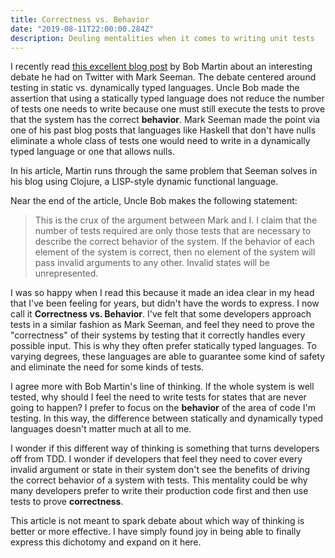 ```yaml
---
title: Correctness vs. Behavior
date: "2019-08-11T22:00:00.284Z"
description: Deuling mentalities when it comes to writing unit tests
---
```


I recently read [this excellent blog post](https://blog.cleancoder.com/uncle-bob/2019/06/08/TestsAndTypes.html) by Bob Martin about an interesting
debate he had on Twitter with Mark Seeman. The debate centered around
testing in static vs. dynamically typed languages. Uncle Bob made the assertion
that using a statically typed language does not reduce the number of tests
one needs to write because one must still execute the tests to prove that
the system has the correct **behavior**. Mark Seeman made the point via one of
his past blog posts that languages like Haskell that don't have nulls eliminate a
whole class of tests one would need to write in a dynamically typed language or one that allows nulls.

In his article, Martin runs through the same problem that Seeman solves in his blog using
Clojure, a LISP-style dynamic functional language.

Near the end of the article, Uncle Bob makes the following statement:

> This is the crux of the argument between Mark and I. I claim that the number
> of tests required are only those tests that are necessary to describe the correct
> behavior of the system. If the behavior of each element of the system is correct,
> then no element of the system will pass invalid arguments to any other.
> Invalid states will be unrepresented.

I was so happy when I read this because it made an idea clear in my head that
I've been feeling for years, but didn't have the words to express. I now call it
**Correctness vs. Behavior**. I've felt that some developers approach tests in a
similar fashion as Mark Seeman, and feel they need to prove the "correctness" of
their systems by testing that it correctly handles every possible input.
This is why they often prefer statically typed languages. To varying degrees,
these languages are able to guarantee some kind of safety and eliminate
the need for some kinds of tests.

I agree more with Bob Martin's line of thinking. If the whole system is well tested,
why should I feel the need to write tests for states that are never going to happen?
I prefer to focus on the **behavior** of the area of code I'm testing.
In this way, the difference between statically and dynamically typed languages doesn't matter much
at all to me.

I wonder if this different way of thinking is something that turns developers off from TDD.
I wonder if developers that feel they need to cover every invalid argument or state in
their system don't see the benefits of driving the correct behavior of a system with tests.
This mentality could be why many developers prefer to write their production code first and
then use tests to prove **correctness**.

This article is not meant to spark debate about which way of thinking is better or more effective.
I have simply found joy in being able to finally express this dichotomy and expand on it here.
